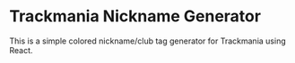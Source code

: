 # Trackmania Nickname Generator
This is a simple colored nickname/club tag generator for Trackmania using React.